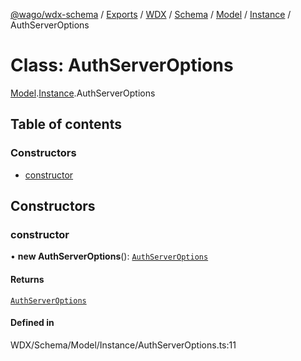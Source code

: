 [@wago/wdx-schema](../README.md) / [Exports](../modules.md) / [WDX](../modules/WDX.md) / [Schema](../modules/WDX.Schema.md) / [Model](../modules/WDX.Schema.Model.md) / [Instance](../modules/WDX.Schema.Model.Instance.md) / AuthServerOptions

# Class: AuthServerOptions

[Model](../modules/WDX.Schema.Model.md).[Instance](../modules/WDX.Schema.Model.Instance.md).AuthServerOptions

## Table of contents

### Constructors

- [constructor](WDX.Schema.Model.Instance.AuthServerOptions.md#constructor)

## Constructors

### constructor

• **new AuthServerOptions**(): [`AuthServerOptions`](WDX.Schema.Model.Instance.AuthServerOptions.md)

#### Returns

[`AuthServerOptions`](WDX.Schema.Model.Instance.AuthServerOptions.md)

#### Defined in

WDX/Schema/Model/Instance/AuthServerOptions.ts:11
